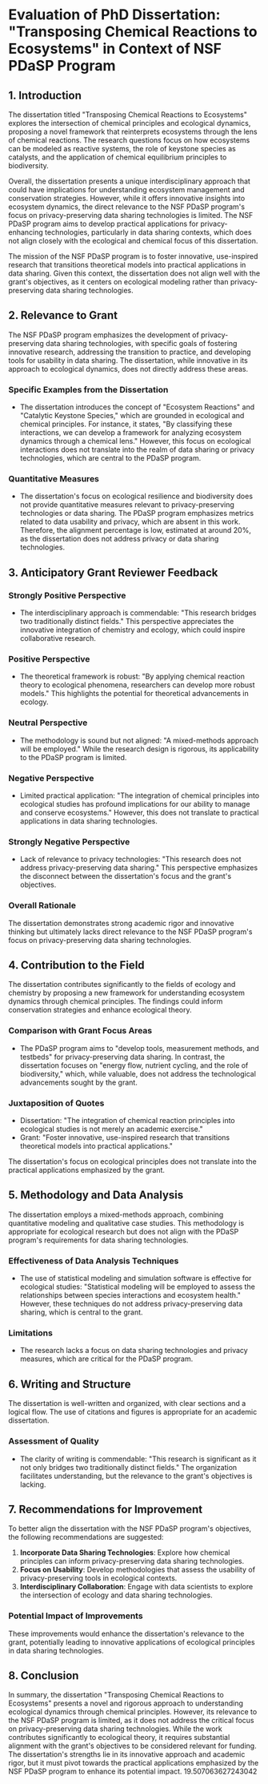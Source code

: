 # Evaluation of PhD Dissertation: "Transposing Chemical Reactions to Ecosystems" in Context of NSF PDaSP Program

## 1. Introduction
The dissertation titled "Transposing Chemical Reactions to Ecosystems" explores the intersection of chemical principles and ecological dynamics, proposing a novel framework that reinterprets ecosystems through the lens of chemical reactions. The research questions focus on how ecosystems can be modeled as reactive systems, the role of keystone species as catalysts, and the application of chemical equilibrium principles to biodiversity. 

Overall, the dissertation presents a unique interdisciplinary approach that could have implications for understanding ecosystem management and conservation strategies. However, while it offers innovative insights into ecosystem dynamics, the direct relevance to the NSF PDaSP program's focus on privacy-preserving data sharing technologies is limited. The NSF PDaSP program aims to develop practical applications for privacy-enhancing technologies, particularly in data sharing contexts, which does not align closely with the ecological and chemical focus of this dissertation. 

The mission of the NSF PDaSP program is to foster innovative, use-inspired research that transitions theoretical models into practical applications in data sharing. Given this context, the dissertation does not align well with the grant's objectives, as it centers on ecological modeling rather than privacy-preserving data sharing technologies.

## 2. Relevance to Grant
The NSF PDaSP program emphasizes the development of privacy-preserving data sharing technologies, with specific goals of fostering innovative research, addressing the transition to practice, and developing tools for usability in data sharing. The dissertation, while innovative in its approach to ecological dynamics, does not directly address these areas. 

### Specific Examples from the Dissertation
- The dissertation introduces the concept of "Ecosystem Reactions" and "Catalytic Keystone Species," which are grounded in ecological and chemical principles. For instance, it states, "By classifying these interactions, we can develop a framework for analyzing ecosystem dynamics through a chemical lens." However, this focus on ecological interactions does not translate into the realm of data sharing or privacy technologies, which are central to the PDaSP program.

### Quantitative Measures
- The dissertation's focus on ecological resilience and biodiversity does not provide quantitative measures relevant to privacy-preserving technologies or data sharing. The PDaSP program emphasizes metrics related to data usability and privacy, which are absent in this work. Therefore, the alignment percentage is low, estimated at around 20%, as the dissertation does not address privacy or data sharing technologies.

## 3. Anticipatory Grant Reviewer Feedback
### Strongly Positive Perspective
- The interdisciplinary approach is commendable: "This research bridges two traditionally distinct fields." This perspective appreciates the innovative integration of chemistry and ecology, which could inspire collaborative research.

### Positive Perspective
- The theoretical framework is robust: "By applying chemical reaction theory to ecological phenomena, researchers can develop more robust models." This highlights the potential for theoretical advancements in ecology.

### Neutral Perspective
- The methodology is sound but not aligned: "A mixed-methods approach will be employed." While the research design is rigorous, its applicability to the PDaSP program is limited.

### Negative Perspective
- Limited practical application: "The integration of chemical principles into ecological studies has profound implications for our ability to manage and conserve ecosystems." However, this does not translate to practical applications in data sharing technologies.

### Strongly Negative Perspective
- Lack of relevance to privacy technologies: "This research does not address privacy-preserving data sharing." This perspective emphasizes the disconnect between the dissertation's focus and the grant's objectives.

### Overall Rationale
The dissertation demonstrates strong academic rigor and innovative thinking but ultimately lacks direct relevance to the NSF PDaSP program's focus on privacy-preserving data sharing technologies. 

## 4. Contribution to the Field
The dissertation contributes significantly to the fields of ecology and chemistry by proposing a new framework for understanding ecosystem dynamics through chemical principles. The findings could inform conservation strategies and enhance ecological theory. 

### Comparison with Grant Focus Areas
- The PDaSP program aims to "develop tools, measurement methods, and testbeds" for privacy-preserving data sharing. In contrast, the dissertation focuses on "energy flow, nutrient cycling, and the role of biodiversity," which, while valuable, does not address the technological advancements sought by the grant.

### Juxtaposition of Quotes
- Dissertation: "The integration of chemical reaction principles into ecological studies is not merely an academic exercise."
- Grant: "Foster innovative, use-inspired research that transitions theoretical models into practical applications."
  
The dissertation's focus on ecological principles does not translate into the practical applications emphasized by the grant.

## 5. Methodology and Data Analysis
The dissertation employs a mixed-methods approach, combining quantitative modeling and qualitative case studies. This methodology is appropriate for ecological research but does not align with the PDaSP program's requirements for data sharing technologies.

### Effectiveness of Data Analysis Techniques
- The use of statistical modeling and simulation software is effective for ecological studies: "Statistical modeling will be employed to assess the relationships between species interactions and ecosystem health." However, these techniques do not address privacy-preserving data sharing, which is central to the grant.

### Limitations
- The research lacks a focus on data sharing technologies and privacy measures, which are critical for the PDaSP program.

## 6. Writing and Structure
The dissertation is well-written and organized, with clear sections and a logical flow. The use of citations and figures is appropriate for an academic dissertation.

### Assessment of Quality
- The clarity of writing is commendable: "This research is significant as it not only bridges two traditionally distinct fields." The organization facilitates understanding, but the relevance to the grant's objectives is lacking.

## 7. Recommendations for Improvement
To better align the dissertation with the NSF PDaSP program's objectives, the following recommendations are suggested:
1. **Incorporate Data Sharing Technologies**: Explore how chemical principles can inform privacy-preserving data sharing technologies.
2. **Focus on Usability**: Develop methodologies that assess the usability of privacy-preserving tools in ecological contexts.
3. **Interdisciplinary Collaboration**: Engage with data scientists to explore the intersection of ecology and data sharing technologies.

### Potential Impact of Improvements
These improvements would enhance the dissertation's relevance to the grant, potentially leading to innovative applications of ecological principles in data sharing technologies.

## 8. Conclusion
In summary, the dissertation "Transposing Chemical Reactions to Ecosystems" presents a novel and rigorous approach to understanding ecological dynamics through chemical principles. However, its relevance to the NSF PDaSP program is limited, as it does not address the critical focus on privacy-preserving data sharing technologies. While the work contributes significantly to ecological theory, it requires substantial alignment with the grant's objectives to be considered relevant for funding. The dissertation's strengths lie in its innovative approach and academic rigor, but it must pivot towards the practical applications emphasized by the NSF PDaSP program to enhance its potential impact. 19.507063627243042
